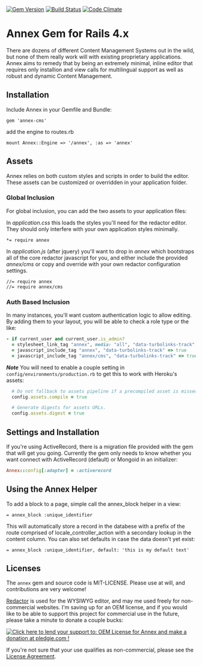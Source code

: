 [![Gem Version](https://badge.fury.io/rb/annex-cms.png)](http://badge.fury.io/rb/annex-cms) [![Build Status](https://drone.io/github.com/unicorn/annex/status.png)](https://drone.io/github.com/unicorn/annex/latest) [![Code Climate](https://codeclimate.com/github/unicorn/annex.png)](https://codeclimate.com/github/unicorn/annex)

# Annex Gem for Rails 4.x

There are dozens of different Content Management Systems out in the wild, but none of them really work will with existing proprietary applications. Annex aims to remedy that by being an extremely minimal, inline editor that requires only installion and view calls for multilingual support as well as robust and dynamic Content Management.

## Installation
Include Annex in your Gemfile and Bundle:

`gem 'annex-cms'`

add the engine to routes.rb

`mount Annex::Engine => '/annex', :as => 'annex'`

## Assets
Annex relies on both custom styles and scripts in order to build the editor.
These assets can be customized or overridden in your application folder.

### Global Inclusion
For global inclusion, you can add the two assets to your application files:

In *application.css* this loads the styles you'll need for the redactor editor.
They should only interfere with your own application styles minimally.
```
*= require annex
```

In *application.js* (after jquery) you'll want to drop in *annex* which bootstraps all of the core redactor
javascript for you, and either include the provided *annex/cms* or copy and override with your own redactor
configuration settings.
```
//= require annex
//= require annex/cms
```

### Auth Based Inclusion
In many instances, you'll want custom authentication logic to allow editing. By adding them to your layout, you will be able to check a role type or the like:

```ruby
- if current_user and current_user.is_admin?
  = stylesheet_link_tag "annex", media: "all", "data-turbolinks-track" => true
  = javascript_include_tag "annex", "data-turbolinks-track" => true
  = javascript_include_tag "annex/cms", "data-turbolinks-track" => true
```

***Note***
You will need to enable a couple setting in `config/environments/production.rb` to get this to work with Heroku's assets:

```ruby
  # Do not fallback to assets pipeline if a precompiled asset is missed.
  config.assets.compile = true

  # Generate digests for assets URLs.
  config.assets.digest = true
```

## Settings and Installation
If you're using ActiveRecord, there is a migration file provided with the gem that will get you going.
Currently the gem only needs to know whether you want connect with ActiveRecord (default) or Mongoid in an initializer:

```ruby
Annex::config[:adapter] = :activerecord
```

## Using the Annex Helper
To add a block to a page, simple call the annex_block helper in a view:

`= annex_block :unique_identifier`

This will automatically store a record in the databese with a prefix of the route
comprised of locale_controller_action with a secondary lookup in the content column.
You can also set defaults in case the data doesn't yet exist:

`= annex_block :unique_identifier, default: 'this is my default text'`


## Licenses
The `annex` gem and source code is MIT-LICENSE. Please use at will, and contributions are very welcome!

[Redactor](http://imperavi.com/redactor/) is used for the WYSIWYG editor, and may me used freely for non-commercial websites. I'm saving up for an OEM license, and if you would like to be able to support this project for commercial use in the future, please take a minute to donate a couple bucks:

<a href='https://pledgie.com/campaigns/24130'><img alt='Click here to lend your support to: OEM License for Annex and make a donation at pledgie.com !' src='https://pledgie.com/campaigns/24130.png?skin_name=chrome' border='0' ></a>


If you're not sure that your use qualifies as non-commercial, please see the [License Agreement](http://redactorjs.com/download/).
